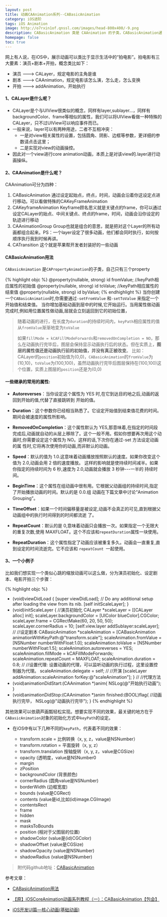 ```yaml
---
layout: post
title: 动画CAAnimation系列--CABasicAnimation
category: iOS进阶
tags: iOS Animation
image: http://o7rxin1of.qnssl.com/images/head-800x400/-9.png
description: CABasicAnimation 类是 CAAnimation 的子类，CABasicAnimation通过设定起始点，终点，时间，动画会沿着你这设定点进行移动。可以看做特殊的 CAKeyFrameAnimation
homepage: false
toc: true
---
```


网上有人说，在iOS中，展示动画可以类比于显示生活中的“拍电影”。拍电影有三大要素：演员+剧本+开拍，概念类比如下：

* 演员 ---> CALayer，规定电影的主角是谁
* 剧本 ---> CAAnimation，规定电影该怎么演，怎么走，怎么变换
* 开拍 ---> addAnimation，开始执行

#### 1、CALayer是什么呢？

* CALayer是个与UIView很类似的概念，同样有layer,sublayer...，同样有backgroundColor、frame等相似的属性，我们可以将UIView看做一种特殊的CALayer，只不过UIView可以响应事件而已。
* 一般来说，layer可以有两种用途，二者不互相冲突：
	* 一是对view相关属性的设置，包括圆角、阴影、边框等参数，更详细的参数请点击这里；
	* 二是实现对view的动画操控。
* 因此对一个view进行core animation动画，本质上是对该view的.layer进行动画操纵。

#### 2、CAAnimation是什么呢？

CAAnimation可分为四种：

1. CABasicAnimation
通过设定起始点，终点，时间，动画会沿着你这设定点进行移动。可以看做特殊的CAKeyFrameAnimation
2. CAKeyframeAnimation
Keyframe顾名思义就是关键点的frame，你可以通过设定CALayer的始点、中间关键点、终点的frame，时间，动画会沿你设定的轨迹进行移动
3. CAAnimationGroup
Group也就是组合的意思，就是把对这个Layer的所有动画都组合起来。PS：一个layer设定了很多动画，他们都会同时执行，如何按顺序执行我到时候再讲。
4. CATransition
这个就是苹果帮开发者封装好的一些动画

#### CABasicAnimation用法

`CABasicAnimation` 是`CAPropertyAnimation`的子类，自己只有三个property

{% highlight objc  %}
@property(nullable, strong) id fromValue; //keyPath相应属性的初始值
@property(nullable, strong) id toValue; //keyPath相应属性的结束值
@property(nullable, strong) id byValue;
{% endhighlight %}
当你创建一个`CABasicAnimation`时,你需要通过`-setFromValue` 和`-setToValue` 来指定一个开始值和结束值。 当你增加基础动画到层中的时候,它开始运行。当用属性做动画完成时,例如用位置属性做动画,层就会立刻返回到它的初始位置，

> 随着动画的进行，在长度为`duration`的持续时间内，`keyPath`相应属性的值从`fromValue`渐渐地变为`toValue`
> 
> 如果`fillMode = kCAFillModeForwards`和`removedOnCompletion = NO`，那么在动画执行完毕后，图层会保持显示动画执行后的状态。但在实质上，**图层的属性值还是动画执行前的初始值，并没有真正被改变**。
> 比如：CALayer的`position`初始值为(0,0)，`CABasicAnimation`的`fromValue`为(10,10)，`toValue`为(100,100)，虽然动画执行完毕后图层保持在(100,100)这个位置，实质上图层的`position`还是为(0,0)


#### 一些继承的常用的属性:

* **Autoreverses**：当你设定这个属性为 YES 时,在它到达目的地之后,动画的返回到开始的值,代替了直接跳转到 开始的值。

* **Duration**：这个参数你已经相当熟悉了。它设定开始值到结束值花费的时间。期间会被速度的属性所影响。 

* **RemovedOnCompletion**：这个属性默认为 YES,那意味着,在指定的时间段完成后,动画就自动的从层上移除了。这个一般不用。假如你想要再次用这个动画时,你需要设定这个属性为 NO。这样的话,下次你在通过-set 方法设定动画的属 性时,它将再次使用你的动画,而非默认的动画。

* **Speed**：默认的值为 1.0.这意味着动画播放按照默认的速度。如果你改变这个值为 2.0,动画会用 2 倍的速度播放。 这样的影响就是使持续时间减半。如果你指定的持续时间为 6 秒,速度为 2.0,动画就会播放 3 秒钟---一半的 持续时间。

* **BeginTime**：这个属性在组动画中很有用。它根据父动画组的持续时间,指定了开始播放动画的时间。默认的是 0.0.组 动画在下篇文章中讨论“Animation Grouping”。

* **TimeOffset**：如果一个时间偏移量是被设定,动画不会真正的可见,直到根据父动画组中的执行时间得到的时间都流逝 了。

* **RepeatCount**：默认的是 0,意味着动画只会播放一次。如果指定一个无限大的重复次数,使用 MAXFLOAT。这个不应该和`repeatDuration`属性一块使用。

* **RepeatDuration**：这个属性指定了动画应该被重复多久。动画会一直重复,直到设定的时间流逝完。它不应该和 `repeatCount `一起使用。 



#### 3、一个小例子

比如我们想实现一个类似心跳的缩放动画可以这么做，分为演员初始化、设定剧本、电影开拍三个步骤：

{% highlight objc  %}
- (void)viewDidLoad {
    [super viewDidLoad];
    // Do any additional setup after loading the view from its nib.
    [self initScaleLayer];
}
- (void)initScaleLayer
{
    //演员初始化
    CALayer *scaleLayer = [[CALayer alloc] init];
    scaleLayer.backgroundColor = [UIColor blueColor].CGColor;
    scaleLayer.frame = CGRectMake(60, 20, 50, 50);
    scaleLayer.cornerRadius = 10;
    [self.view.layer addSublayer:scaleLayer];
    //
    //设定剧本
    CABasicAnimation *scaleAnimation = [CABasicAnimation animationWithKeyPath:@"transform.scale"];
    scaleAnimation.fromValue = [NSNumber numberWithFloat:1.0];
    scaleAnimation.toValue = [NSNumber numberWithFloat:1.5];
    scaleAnimation.autoreverses = YES;
    scaleAnimation.fillMode = kCAFillModeForwards;
    scaleAnimation.repeatCount = MAXFLOAT;
    scaleAnimation.duration = 0.8;
    //
    //设置代理: 设置动画的代理，可以监听动画的执行过程，这里设置控制器为代理。
    scaleAnimation.delegate = self;
    //
    //开演
    [scaleLayer addAnimation:scaleAnimation forKey:@"scaleAnimation"];
}
//
//代理方法
- (void)animationDidStart:(CAAnimation *)anim{
    NSLog(@"开始执行动画");
}
- (void)animationDidStop:(CAAnimation *)anim finished:(BOOL)flag{
	//动画执行完毕，
	NSLog(@"动画执行完毕");
}
{% endhighlight %}

其他效果可以依葫芦画瓢轻松实现。想要实现不同的效果，最关键的地方在于`CABasicAnimation`对象的初始化方式中`keyPath`的设定。

* 在iOS中有以下几种不同的`keyPath`，代表着不同的效果：

	* transform.scale = 比例转换（x, y, z，value是NSNumber）
    * transform.rotation = 平面旋转（x, y, z）
    * transform.translation 按轴旋转（x, y, z，value是CGSize）
    * opacity (透明度，value是NSNumber0
    * margin
    * zPosition
    * backgroundColor  (背景颜色)
    * cornerRadius   (圆角value是NSNumber)
    * borderWidth (边框宽度)
    * bounds  (value是CGRect)
    * contents  (value是id,比如(id)image.CGImage)
    * contentsRect
    * frame 
    * hidden 
    * mask 
    * masksToBounds 
    * position  (相对于父图层的位置)
    * shadowColor  (value是(id)CGColor)
    * shadowOffset  (value是CGSize)
    * shadowOpacity  (value是NSNumber)
    * shadowRadius  (value是NSNumber)


> 附代码github地址：[CABasicAnimation](https://github.com/Vanbein/CABasicAnimation)

参考文章：

* [CABasicAnimation用法](http://www.cnblogs.com/bucengyongyou/archive/2012/12/20/2826590.html)

* [【原】iOSCoreAnimation动画系列教程（一）：CABasicAnimation【包会】](http://www.cnblogs.com/wengzilin/p/4250957.html)

* [iOS开发UI篇—核心动画(基础动画)](http://www.cnblogs.com/wendingding/p/3801157.html)






